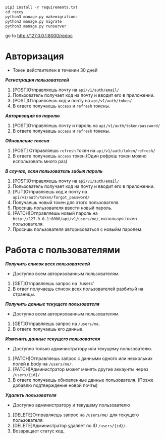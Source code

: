 ``` python
pip3 install -r requirements.txt
cd reccy
python3 manage.py makemigrations
python3 manage.py migrate
python3 manage.py runserver
```
go to http://127.0.0.1:8000/redoc


# Авторизация
- Токен действителен в течении 30 дней

***Регистрация пользователей***
1. [POST]Отправляешь почту на `api/v1/auth/email/`
2. Пользователь получает код на почту и вводит его в приложении.
3. [POST]Отправляешь код и почту на `api/v1/auth/token/`
4. В ответе получаешь `access` и `refresh` токены.

***Авторизация по паролю***
1. [POST]Отправляешь почту и пароль на `api/v1/auth/token/password/`
2. В ответе получаешь `access` и `refresh` токены.

***Обновление токена***
1. [POST] Отправляешь `refresh` токен на `api/v1/auth/token/refresh/`
2. В ответе получаешь `access` токен.(Один рефреш токен можно использовать много раз)

***В случае, если пользователь забыл пароль***
1. [POST]Отправляешь почту на `api/v1/auth/email/`
2. Пользователь получает код на почту и вводит его в приложении.
3. [PUT]Отправляешь код и почту на `api/v1/auth/token/forgot_password/`
4. Получаешь новый токен для этого пользователя.
5. Просишь пользователя ввести новый пароль.
6. [PATCH]Отправляешь новый пароль на `http://127.0.0.1:8000/api/v1/users/me/`, используя токен пользователя.
7. Просишь пользователя авторизоваться с новыйм паролем.

# Работа с пользователями

***Получить список всех пользователей***
- Доступно всем авторизованным пользователям.
1. [GET]Отправляешь запрос на `/users'
2. В ответ получаешь список всех пользователей разбитый на страницы.

***Получить данные текущего пользователя***
- Доступно всем авторизованным пользователям.
1. [GET]Отправляешь запрос на `/users/me`.
2. В ответе получаешь его данные.

***Изменить данные текущего пользователя***
- Доступно только администратору или текущему пользователю.
1. [PATCH]Отправляешь запрос с данными одного или нескольких полей в body на `/users/me/`.
2. [PATCH]Администратор может менять другие аккаунты через `/users/{id}/`
3. В ответе получаешь обновленные данные пользователя.
(Позже добавлю подтверждение новой почты)

***Удалить пользователя***
- Доступно администратору и текущему пользователю
1. [DELETE]Отправляешь запрос на `/users/me/` для текущего пользователя.
2. [DELETE]Администратор удаляет по ID `/users/{id}/`.
3. Возвращает статус код.
